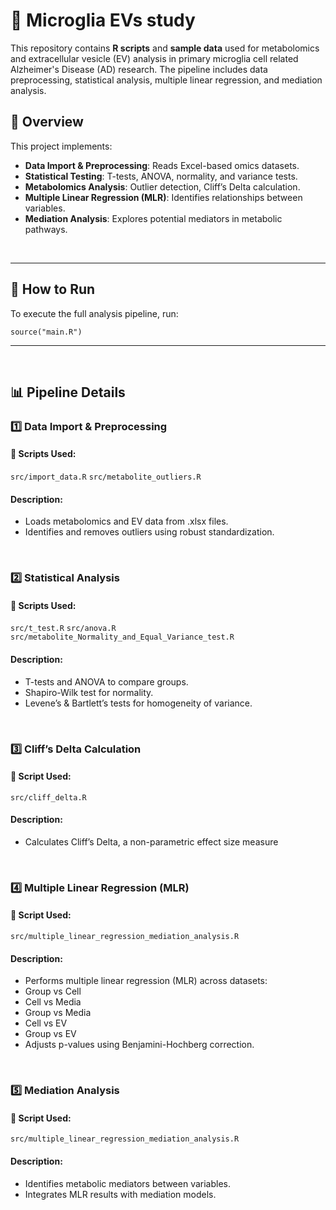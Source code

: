 # 🧬 Microglia EVs study

This repository contains **R scripts** and **sample data** used for metabolomics and extracellular vesicle (EV) analysis in primary microglia cell related Alzheimer's Disease (AD) research. The pipeline includes data preprocessing, statistical analysis, multiple linear regression, and mediation analysis.
<br />


## 📖 Overview

This project implements:
- **Data Import & Preprocessing**: Reads Excel-based omics datasets.
- **Statistical Testing**: T-tests, ANOVA, normality, and variance tests.
- **Metabolomics Analysis**: Outlier detection, Cliff’s Delta calculation.
- **Multiple Linear Regression (MLR)**: Identifies relationships between variables.
- **Mediation Analysis**: Explores potential mediators in metabolic pathways.
<br />

---
## 🚀 How to Run
To execute the full analysis pipeline, run:
```
source("main.R")
```
---
<br />


## 📊 Pipeline Details
### 1️⃣ Data Import & Preprocessing
#### 📂 Scripts Used:
``` src/import_data.R ```
``` src/metabolite_outliers.R ```
#### Description:
- Loads metabolomics and EV data from .xlsx files.
- Identifies and removes outliers using robust standardization.
<br />

### 2️⃣ Statistical Analysis
#### 📂 Scripts Used:
``` src/t_test.R ```
``` src/anova.R ```
``` src/metabolite_Normality_and_Equal_Variance_test.R ```
#### Description:
- T-tests and ANOVA to compare groups.
- Shapiro-Wilk test for normality.
- Levene’s & Bartlett’s tests for homogeneity of variance.
<br />

### 3️⃣ Cliff’s Delta Calculation
#### 📂 Script Used:
``` src/cliff_delta.R ```
#### Description:
- Calculates Cliff’s Delta, a non-parametric effect size measure
<br />

### 4️⃣ Multiple Linear Regression (MLR)
#### 📂 Script Used: 
``` src/multiple_linear_regression_mediation_analysis.R ```
#### Description:
- Performs multiple linear regression (MLR) across datasets:
- Group vs Cell
- Cell vs Media
- Group vs Media
- Cell vs EV
- Group vs EV
- Adjusts p-values using Benjamini-Hochberg correction.
<br />

### 5️⃣ Mediation Analysis
#### 📂 Script Used: 
``` src/multiple_linear_regression_mediation_analysis.R ```
#### Description:
- Identifies metabolic mediators between variables.
- Integrates MLR results with mediation models.
